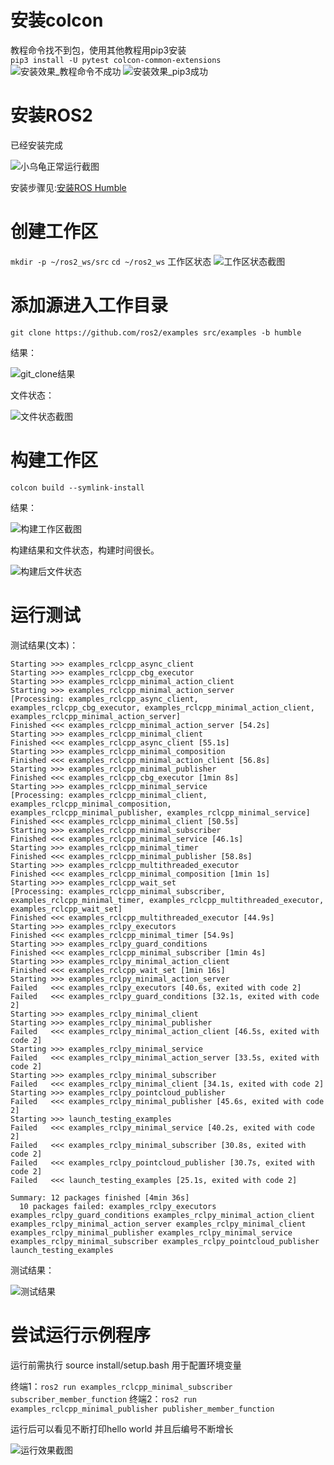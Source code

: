 # 安装colcon 
教程命令找不到包，使用其他教程用pip3安装  
`pip3 install -U pytest colcon-common-extensions`
![安装效果_教程命令不成功](src/1.png)
![安装效果_pip3成功](src/2.png)

# 安装ROS2

已经安装完成

![小乌龟正常运行截图](src/3.png)

安装步骤见:[安装ROS Humble](https://openeuler-ros-docs.readthedocs.io/en/latest/installation/install-ros-humble.html)

# 创建工作区
`mkdir -p ~/ros2_ws/src`
`cd ~/ros2_ws`
工作区状态
![工作区状态截图](src/4.png)

# 添加源进入工作目录
`git clone https://github.com/ros2/examples src/examples -b humble`

结果：

![git_clone结果](src/5.png)

文件状态：

![文件状态截图](src/6.png)


# 构建工作区
`colcon build --symlink-install`

结果：

![构建工作区截图](src/7.png)

构建结果和文件状态，构建时间很长。

![构建后文件状态](src/8.png)
	
# 运行测试
测试结果(文本)：
```
Starting >>> examples_rclcpp_async_client
Starting >>> examples_rclcpp_cbg_executor                  
Starting >>> examples_rclcpp_minimal_action_client
Starting >>> examples_rclcpp_minimal_action_server
[Processing: examples_rclcpp_async_client, examples_rclcpp_cbg_executor, examples_rclcpp_minimal_action_client, examples_rclcpp_minimal_action_server]
Finished <<< examples_rclcpp_minimal_action_server [54.2s]
Starting >>> examples_rclcpp_minimal_client
Finished <<< examples_rclcpp_async_client [55.1s]
Starting >>> examples_rclcpp_minimal_composition
Finished <<< examples_rclcpp_minimal_action_client [56.8s]
Starting >>> examples_rclcpp_minimal_publisher
Finished <<< examples_rclcpp_cbg_executor [1min 8s]
Starting >>> examples_rclcpp_minimal_service
[Processing: examples_rclcpp_minimal_client, examples_rclcpp_minimal_composition, examples_rclcpp_minimal_publisher, examples_rclcpp_minimal_service]
Finished <<< examples_rclcpp_minimal_client [50.5s]
Starting >>> examples_rclcpp_minimal_subscriber
Finished <<< examples_rclcpp_minimal_service [46.1s]
Starting >>> examples_rclcpp_minimal_timer
Finished <<< examples_rclcpp_minimal_publisher [58.8s]
Starting >>> examples_rclcpp_multithreaded_executor
Finished <<< examples_rclcpp_minimal_composition [1min 1s]
Starting >>> examples_rclcpp_wait_set
[Processing: examples_rclcpp_minimal_subscriber, examples_rclcpp_minimal_timer, examples_rclcpp_multithreaded_executor, examples_rclcpp_wait_set]
Finished <<< examples_rclcpp_multithreaded_executor [44.9s]
Starting >>> examples_rclpy_executors
Finished <<< examples_rclcpp_minimal_timer [54.9s]
Starting >>> examples_rclpy_guard_conditions
Finished <<< examples_rclcpp_minimal_subscriber [1min 4s]
Starting >>> examples_rclpy_minimal_action_client
Finished <<< examples_rclcpp_wait_set [1min 16s]
Starting >>> examples_rclpy_minimal_action_server
Failed   <<< examples_rclpy_executors [40.6s, exited with code 2]
Failed   <<< examples_rclpy_guard_conditions [32.1s, exited with code 2]
Starting >>> examples_rclpy_minimal_client
Starting >>> examples_rclpy_minimal_publisher          
Failed   <<< examples_rclpy_minimal_action_client [46.5s, exited with code 2]
Starting >>> examples_rclpy_minimal_service
Failed   <<< examples_rclpy_minimal_action_server [33.5s, exited with code 2]
Starting >>> examples_rclpy_minimal_subscriber
Failed   <<< examples_rclpy_minimal_client [34.1s, exited with code 2]
Starting >>> examples_rclpy_pointcloud_publisher
Failed   <<< examples_rclpy_minimal_publisher [45.6s, exited with code 2]
Starting >>> launch_testing_examples
Failed   <<< examples_rclpy_minimal_service [40.2s, exited with code 2]
Failed   <<< examples_rclpy_minimal_subscriber [30.8s, exited with code 2]
Failed   <<< examples_rclpy_pointcloud_publisher [30.7s, exited with code 2]
Failed   <<< launch_testing_examples [25.1s, exited with code 2]

Summary: 12 packages finished [4min 36s]
  10 packages failed: examples_rclpy_executors examples_rclpy_guard_conditions examples_rclpy_minimal_action_client examples_rclpy_minimal_action_server examples_rclpy_minimal_client examples_rclpy_minimal_publisher examples_rclpy_minimal_service examples_rclpy_minimal_subscriber examples_rclpy_pointcloud_publisher launch_testing_examples
```

测试结果：

![测试结果](src/9.png)
	

# 尝试运行示例程序
运行前需执行 source install/setup.bash 用于配置环境变量

终端1：`ros2 run examples_rclcpp_minimal_subscriber subscriber_member_function`
终端2：`ros2 run examples_rclcpp_minimal_publisher publisher_member_function`

运行后可以看见不断打印hello world 并且后编号不断增长

![运行效果截图](src/10.png)



